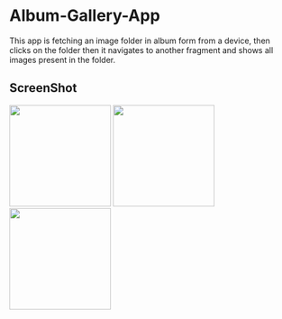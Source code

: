 # Album-Gallery-App
This app is fetching an image folder in album form from a device, then clicks on the folder then it navigates to another fragment and shows all images present in the folder.

## ScreenShot
<img src="https://github.com/Mohd-sohaib786/Album-Gallery/assets/55649264/7588ff37-3aad-4efc-8a74-ed6bc591d204" width=180>
<img src="https://github.com/Mohd-sohaib786/Album-Gallery/assets/55649264/7d647b11-bea3-49fb-83bc-68265a37eb61" width=180>
<img src="https://github.com/Mohd-sohaib786/Album-Gallery/assets/55649264/a570f9f9-22b4-4fba-8e3f-bbb8f2926c83" width=180>

